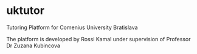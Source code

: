 # uktutor
Tutoring Platform for Comenius University Bratislava

The platform is developed by Rossi Kamal under supervision of Professor Dr Zuzana Kubincova
